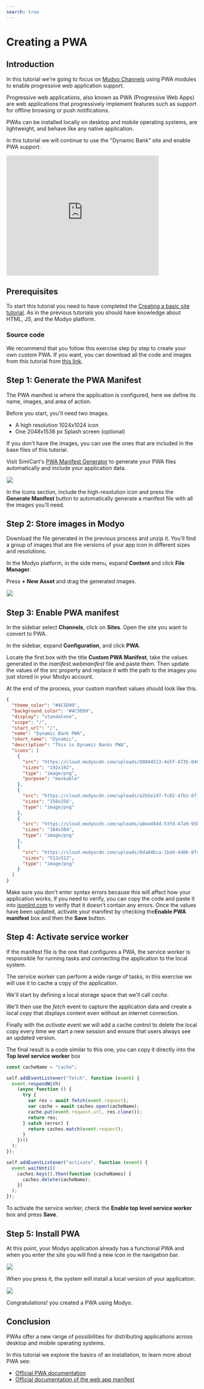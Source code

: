 ```yaml
---
search: true
---
```


# Creating a PWA

## Introduction

In this tutorial we're going to focus on [Modyo Channels](https://docs.modyo.com/en/platform/channels) using PWA modules to enable progressive web application support.

Progressive web applications, also known as PWA (Progressive Web Apps) are web applications that progressively implement features such as support for offline browsing or push notifications.

PWAs can be installed locally on desktop and mobile operating systems, are lightweight, and behave like any native application.

In this tutorial we will continue to use the "Dynamic Bank" site and enable PWA support.

<iframe width="560" height="315" src="https://www.youtube.com/embed/SQwUOVyG2UE" title="YouTube video player" frameborder="0" allow="accelerometer; autoplay; clipboard-write; encrypted-media; gyroscope; picture-in-picture" allowfullscreen style="border: 1px solid rgb(238, 238, 238);max-width: 400px;margin: auto 0;"></iframe>

## Prerequisites

To start this tutorial you need to have completed the [Creating a basic site tutorial](/en/platform/tutorials/how-to-create-home.html). As in the previous tutorials you should have knowledge about HTML, JS, and the Modyo platform.

### Source code
We recommend that you follow this exercise step by step to create your own custom PWA. If you want, you can download all the code and images from this tutorial from [this link](https://cloud.modyocdn.com/uploads/a4ca197c-af7a-4888-99ce-cf455779dc8f/original/assets.zip).

## Step 1: Generate the PWA Manifest

The PWA manifest is where the application is configured, here we define its name, images, and area of action.

Before you start, you'll need two images.
- A high resolution 1024x1024 icon
- One 2048x1536 px Splash screen (optional)

If you don't have the images, you can use the ones that are included in the base files of this tutorial.

Visit SimiCart's [PWA Manifest Generator](https://bit.ly/2Zv2H5i) to generate your PWA files automatically and include your application data.

<img src="/assets/img/tutorials/how-to-create-pwa/manifest_data.png" style="border: 1px solid rgb(238, 238, 238);max-width: 400px;margin: auto 0;"/>

In the Icons section, include the high-resolution icon and press the **Generate Manifest** button to automatically generate a manifest file with all the images you'll need.

## Step 2: Store images in Modyo

Download the file generated in the previous process and unzip it. You'll find a group of images that are the versions of your app icon in different sizes and resolutions.

In the Modyo platform, in the side menu, expand **Content** and click **File Manager**.

Press **+ New Asset** and drag the generated images.

<img src="/assets/img/tutorials/how-to-create-pwa/drag_images.gif" style="border: 1px solid rgb(238, 238, 238);max-width: 400px;margin: auto 0;"/>

## Step 3: Enable PWA manifest

In the sidebar select **Channels**, click on **Sites**. Open the site you want to convert to PWA.

In the sidebar, expand **Configuration**, and click **PWA**.

Locate the first box with the title **Custom PWA Manifest**, take the values generated in the _manifest.webmanifest_ file and paste them. Then update the values of the _src_ property and replace it with the path to the images you just stored in your Modyo account.

At the end of the process, your custom manifest values should look like this.

``` json
{
  "theme_color": "#4C5D99",
  "background_color": "#4C5D99",
  "display": "standalone",
  "scope": "/",
  "start_url": "/",
  "name": "Dynamic Bank PWA",
  "short_name": "Dynamic",
  "description": "This is Dynamic Banks PWA",
  "icons": [
    {
      "src": "https://cloud.modyocdn.com/uploads/88044513-4e5f-4735-8407-59c99ae5361e/original/icon-192x192.png",
      "sizes": "192x192",
      "type": "image/png",
      "purpose": "maskable"
    },
    {
      "src": "https://cloud.modyocdn.com/uploads/a2b5e197-fc02-47b2-8f12-2c7b026fecf3/original/icon-256x256.png",
      "sizes": "256x256",
      "type": "image/png"
    },
    {
      "src": "https://cloud.modyocdn.com/uploads/a8ea494d-53fd-47a9-95b3-7a92a0b93377/original/icon-384x384.png",
      "sizes": "384x384",
      "type": "image/png"
    },
    {
      "src": "https://cloud.modyocdn.com/uploads/8da84bca-1bdd-4d06-8fc5-44091b45c763/original/icon-512x512.png",
      "sizes": "512x512",
      "type": "image/png"
    }
  ]
}

```

Make sure you don't enter syntax errors because this will affect how your application works, if you need to verify, you can copy the code and paste it into [jsonlint.com](www.jsonlint.com) to verify that it doesn't contain any errors.
Once the values have been updated, activate your manifest by checking the**Enable PWA manifest** box and then the **Save** button.


## Step 4: Activate service worker

If the manifest file is the one that configures a PWA, the service worker is responsible for running tasks and connecting the application to the local system.

The service worker can perform a wide range of tasks, in this exercise we will use it to cache a copy of the application.

We'll start by defining a local storage space that we'll call _cache_.

We'll then use the _fetch_ event to capture the application data and create a local copy that displays content even without an internet connection.

Finally with the _activate_ event we will add a cache control to delete the local copy every time we start a new session and ensure that users always see an updated version.

The final result is a code similar to this one, you can copy it directly into the **Top level service worker** box


``` javascript
const cacheName = "cache";

self.addEventListener("fetch", function (event) {
  event.respondWith(
    (async function () {
      try {
        var res = await fetch(event.request);
        var cache = await caches.open(cacheName);
        cache.put(event.request.url, res.clone());
        return res;
      } catch (error) {
        return caches.match(event.request);
      }
    })()
  );
});

self.addEventListener("activate", function (event) {
  event.waitUntil(
    caches.keys().then(function (cacheNames) {
      caches.delete(cacheName);
    })
  );
});

```

To activate the service worker, check the **Enable top level service worker** box and press **Save**.

## Step 5: Install PWA

At this point, your Modyo application already has a functional PWA and when you enter the site you will find a new icon in the navigation bar.

<img src="/assets/img/tutorials/how-to-create-pwa/pwa_installed.png" style="border: 1px solid rgb(238, 238, 238);max-width: 400px;margin: auto 0;"/>

When you press it, the system will install a local version of your application.

<img src="/assets/img/tutorials/how-to-create-pwa/pwa_install.png" style="border: 1px solid rgb(238, 238, 238);max-width: 400px;margin: auto 0;"/>

Congratulations! you created a PWA using Modyo.

## Conclusion

PWAs offer a new range of possibilities for distributing applications across desktop and mobile operating systems.

In this tutorial we explore the basics of an installation, to learn more about PWA see:

- [Official PWA documentation](https://blog.pwabuilder.com/docs)
- [Official documentation of the web app manifest](https://developer.mozilla.org/en-US/docs/Web/Manifest)
